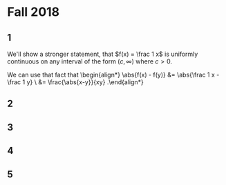 #  Fall 2018

## 1

We'll show a stronger statement, that $f(x) = \frac 1 x$ is uniformly continuous on any interval of the form $(c, \infty)$ where $c > 0$.

We can use that fact that 
\begin{align*}
\abs{f(x) - f(y)}
&= \abs{\frac 1 x - \frac 1 y} \\
&= \frac{\abs{x-y}}{xy}
.\end{align*}


## 2

## 3

## 4

## 5